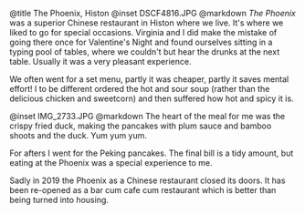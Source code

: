 @title		The Phoenix, Histon
@inset		DSCF4816.JPG
@markdown
*The Phoenix* was a superior Chinese
restaurant in Histon where we live.  It's where
we liked to go for special occasions.  Virginia and I
did make the mistake of going there once for
Valentine's Night and found ourselves sitting in a
typing pool of tables, where we couldn't but hear
the drunks at the next table.  Usually it was a very pleasant
experience.

We often went for a set menu, partly it was cheaper, partly
it saves mental effort!  I to be different ordered the
hot and sour soup (rather than the delicious chicken
and sweetcorn) and then suffered how hot and spicy it is.

@inset		IMG_2733.JPG
@markdown
The heart of the meal for me was the crispy fried duck,
making the pancakes with plum sauce and bamboo shoots
and the duck.  Yum yum yum.

For afters I went for the Peking pancakes.  The final bill
is a tidy amount, but eating at the Phoenix was a special
experience to me.

Sadly in 2019 the Phoenix as a Chinese restaurant closed its
doors. It has been re-opened as a bar cum cafe cum restaurant
which is better than being turned into housing.
